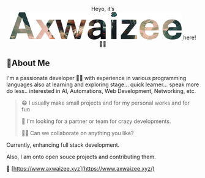 <p align="center">
  Heyo, it’s 
  <a href="https://www.axwaizee.xyz">
    <img src="assets/Axwaizee.png" alt="Axwaizee" />
  </a> 
  here! 🧑‍💻
</p>

## 🧬About Me

I'm a passionate developer 👩‍💻 with experience in various programming languages also at learning and exploring stage... quick learner... speak more do less.. interested in AI, Automations, Web Development, Networking, etc.

> 😁 I usually make small projects and for my personal works and for fun
>
> 🤔 I'm looking for a partner or team for crazy developments.
>
> 👯‍♀️ Can we collaborate on anything you like?

Currently, enhancing full stack development.

Also, I am onto open souce projects and contributing them.

🔗 [https://www.axwaizee.xyz](https://www.axwaizee.xyz/)
